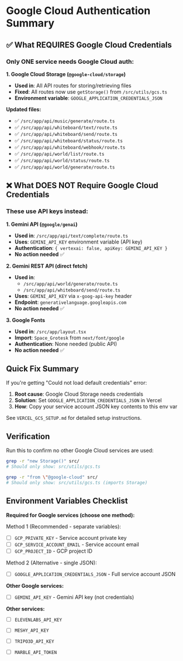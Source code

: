 # Google Cloud Authentication Summary

## ✅ What REQUIRES Google Cloud Credentials

### Only ONE service needs Google Cloud auth:

**1. Google Cloud Storage (`@google-cloud/storage`)**
- **Used in**: All API routes for storing/retrieving files
- **Fixed**: All routes now use `getStorage()` from `/src/utils/gcs.ts`
- **Environment variable**: `GOOGLE_APPLICATION_CREDENTIALS_JSON`

**Updated files:**
- ✅ `/src/app/api/music/generate/route.ts`
- ✅ `/src/app/api/whiteboard/text/route.ts`
- ✅ `/src/app/api/whiteboard/send/route.ts`
- ✅ `/src/app/api/whiteboard/status/route.ts`
- ✅ `/src/app/api/whiteboard/webhook/route.ts`
- ✅ `/src/app/api/world/list/route.ts`
- ✅ `/src/app/api/world/status/route.ts`
- ✅ `/src/app/api/world/generate/route.ts`

## ❌ What DOES NOT Require Google Cloud Credentials

### These use API keys instead:

**1. Gemini API (`@google/genai`)**
- **Used in**: `/src/app/api/text/complete/route.ts`
- **Uses**: `GEMINI_API_KEY` environment variable (API key)
- **Authentication**: `{ vertexai: false, apiKey: GEMINI_API_KEY }`
- **No action needed** ✅

**2. Gemini REST API (direct fetch)**
- **Used in**: 
  - `/src/app/api/world/generate/route.ts`
  - `/src/app/api/whiteboard/send/route.ts`
- **Uses**: `GEMINI_API_KEY` via `x-goog-api-key` header
- **Endpoint**: `generativelanguage.googleapis.com`
- **No action needed** ✅

**3. Google Fonts**
- **Used in**: `/src/app/layout.tsx`
- **Import**: `Space_Grotesk` from `next/font/google`
- **Authentication**: None needed (public API)
- **No action needed** ✅

## Quick Fix Summary

If you're getting "Could not load default credentials" error:

1. **Root cause**: Google Cloud Storage needs credentials
2. **Solution**: Set `GOOGLE_APPLICATION_CREDENTIALS_JSON` in Vercel
3. **How**: Copy your service account JSON key contents to this env var

See `VERCEL_GCS_SETUP.md` for detailed setup instructions.

## Verification

Run this to confirm no other Google Cloud services are used:
```bash
grep -r "new Storage()" src/
# Should only show: src/utils/gcs.ts

grep -r "from \"@google-cloud" src/
# Should only show: src/utils/gcs.ts (imports Storage)
```

## Environment Variables Checklist

**Required for Google services (choose one method):**

Method 1 (Recommended - separate variables):
- [ ] `GCP_PRIVATE_KEY` - Service account private key
- [ ] `GCP_SERVICE_ACCOUNT_EMAIL` - Service account email
- [ ] `GCP_PROJECT_ID` - GCP project ID

Method 2 (Alternative - single JSON):
- [ ] `GOOGLE_APPLICATION_CREDENTIALS_JSON` - Full service account JSON

**Other Google services:**
- [ ] `GEMINI_API_KEY` - Gemini API key (not credentials)

**Other services:**
- [ ] `ELEVENLABS_API_KEY`
- [ ] `MESHY_API_KEY`
- [ ] `TRIPO3D_API_KEY`
- [ ] `MARBLE_API_TOKEN`

